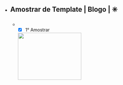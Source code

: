 <!-- * amostra de imagens para futuros template -->

- ## Amostrar de Template | Blogo | ✳️
   - - [X] 1° Amostrar
      <img src="https://user-images.githubusercontent.com/47802264/139338293-c38bc70b-12c8-41e1-be90-1d322be5d90d.png" height="148" width="200" >



